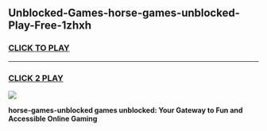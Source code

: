 
## Unblocked-Games-horse-games-unblocked-Play-Free-1zhxh
<h3>
<a href="https://premium76.site?title=horse-games-unblocked&ref=21A">CLICK TO PLAY</a></h3>
<hr>

<h3>
<a href="https://premium76.site?title=horse-games-unblocked&ref=21A">CLICK 2 PLAY</a>
  
</h3>

<a href="https://premium76.site?title=horse-games-unblocked&ref=21A"><img src="https://clearcache.store/games.png"></a>


**horse-games-unblocked games unblocked: Your Gateway to Fun and Accessible Online Gaming**
